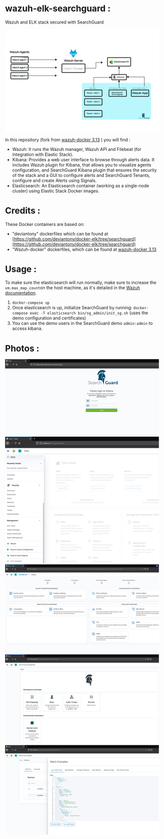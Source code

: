 # wazuh-elk-searchguard : 
Wazuh and ELK stack secured with SearchGuard 

![Alt text](img/schema.png)

In this repository (fork from [wazuh-docker 3.13](https://github.com/wazuh/wazuh-docker/tree/3.13) ) you will find :

* Wazuh: It runs the Wazuh manager, Wazuh API and Filebeat (for integration with Elastic Stack).
* Kibana: Provides a web user interface to browse through alerts data. It includes Wazuh plugin for Kibana, that allows you to visualize agents configuration, and SearchGuard Kibana plugin that ensures the security of the stack and a GUI to configure alerts and SearchGuard Tenants, configure and create Alerts using Signals.
* Elasticsearch: An Elasticsearch container (working as a single-node cluster) using Elastic Stack Docker images.


# Credits : 
These Docker containers are based on:

*  "deviantony" dockerfiles which can be found at [https://github.com/deviantony/docker-elk/tree/searchguard](https://github.com/deviantony/docker-elk/tree/searchguard)
*  "Wazuh-docker" dockerfiles, which can be found at [wazuh-docker 3.13](https://github.com/wazuh/wazuh-docker/tree/3.13)

# Usage : 

To make sure the elasticsearch will run normally, make sure to increase the `vm.max_map_count`on the host machine, as it's detailed in the [Wazuh documentation](https://documentation.wazuh.com/current/docker/wazuh-container.html#increase-max-map-count-on-your-host-linux).

1. `docker-compose up`
2. Once elasticsearch is up, initialize SearchGuard by running: `docker-compose exec -T elasticsearch bin/sg_admin/init_sg.sh` (uses the demo configuration and certificates)
3. You can use the demo users in the SearchGuard demo `admin:admin` to access kibana.

# Photos : 

![Alt text](img/kibana_interface.PNG) 
![Alt text](img/interface2.PNG) 
![Alt text](img/interface3.PNG) 
![Alt text](img/interface4.PNG) 
![Alt text](img/interface5.PNG)


